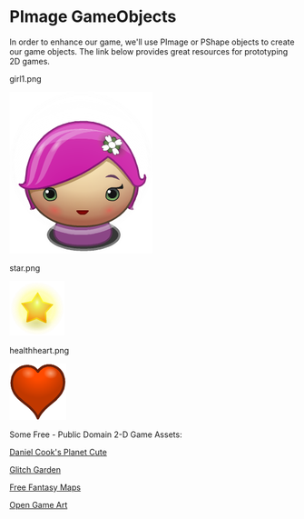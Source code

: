 # PImage GameObjects

In order to enhance our game, we'll use PImage or PShape objects to create our game objects.  The link below provides great resources for prototyping 2D games.


girl1.png

![](girl1.png)

star.png

![](star.png)

healthheart.png

![](healthheart.png)



Some Free - Public Domain 2-D Game Assets: 
 
 [Daniel Cook's Planet Cute](http://www.lostgarden.com/2007/05/dancs-miraculously-flexible-game.html)
 
 [Glitch Garden](http://www.glitchthegame.com/public-domain-game-art/)
 
 [Free Fantasy Maps](http://freefantasymaps.org/free-fantasy-maps/)
 
 [Open Game Art](http://opengameart.org/)
 